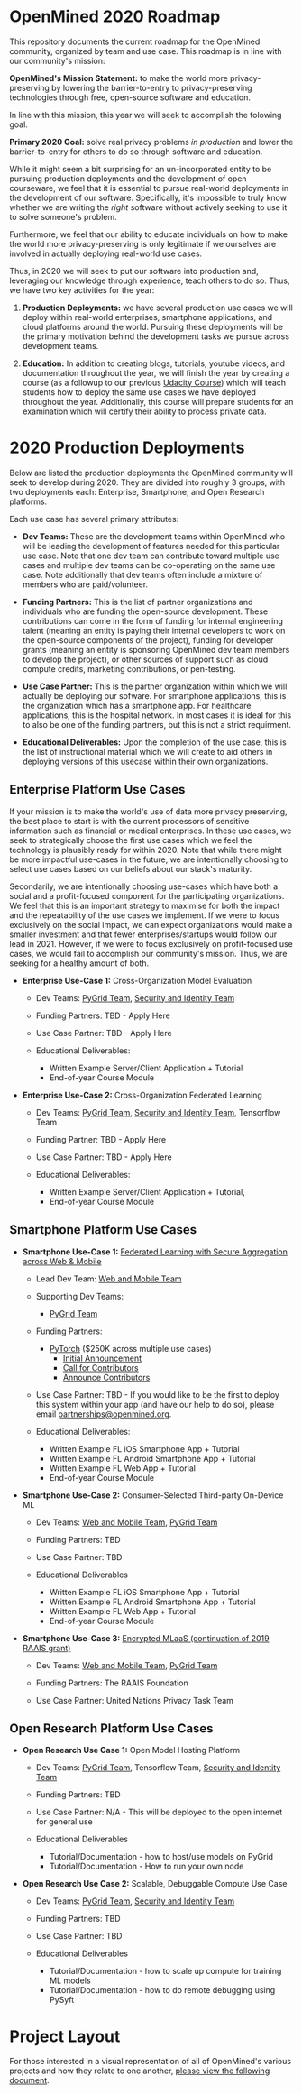 # OpenMined 2020 Roadmap

This repository documents the current roadmap for the OpenMined community, organized by team and use case. This roadmap is in line with our community's mission:

**OpenMined's Mission Statement:** to make the world more privacy-preserving by lowering the barrier-to-entry to privacy-preserving technologies through free, open-source software and education.

In line with this mission, this year we will seek to accomplish the folowing goal.

**Primary 2020 Goal:** solve real privacy problems _in production_ and lower the barrier-to-entry for others to do so through software and education.

While it might seem a bit surprising for an un-incorporated entity to be pursuing production deployments and the development of open courseware, we feel that it is essential to pursue real-world deployments in the development of our software. Specifically, it's impossible to truly know whether we are writing the _right_ software without actively seeking to use it to solve someone's problem.

Furthermore, we feel that our ability to educate individuals on how to make the world more privacy-preserving is only legitimate if we ourselves are involved in actually deploying real-world use cases.

Thus, in 2020 we will seek to put our software into production and, leveraging our knowledge through experience, teach others to do so. Thus, we have two key activities for the year:

1. **Production Deployments:** we have several production use cases we will deploy within real-world enterprises, smartphone applications, and cloud platforms around the world. Pursuing these deployments will be the primary motivation behind the development tasks we pursue across development teams.

2. **Education:** In addition to creating blogs, tutorials, youtube videos, and documentation throughout the year, we will finish the year by creating a course (as a followup to our previous [Udacity Course](http://udacity.com/private-ai)) which will teach students how to deploy the same use cases we have deployed throughout the year. Additionally, this course will prepare students for an examination which will certify their ability to process private data.

# 2020 Production Deployments

Below are listed the production deployments the OpenMined community will seek to develop during 2020. They are divided into roughly 3 groups, with two deployments each: Enterprise, Smartphone, and Open Research platforms.

Each use case has several primary attributes:

- **Dev Teams:** These are the development teams within OpenMined who will be leading the development of features needed for this particular use case. Note that one dev team can contribute toward multiple use cases and multiple dev teams can be co-operating on the same use case. Note additionally that dev teams often include a mixture of members who are paid/volunteer.

- **Funding Partners:** This is the list of partner organizations and individuals who are funding the open-source development. These contributions can come in the form of funding for internal engineering talent (meaning an entity is paying their internal developers to work on the open-source components of the project), funding for developer grants (meaning an entity is sponsoring OpenMined dev team members to develop the project), or other sources of support such as cloud compute credits, marketing contributions, or pen-testing.

- **Use Case Partner:** This is the partner organization within which we will actually be deploying our sofware. For smartphone applications, this is the organization which has a smartphone app. For healthcare applications, this is the hospital network. In most cases it is ideal for this to also be one of the funding partners, but this is not a strict requirment.

- **Educational Deliverables:** Upon the completion of the use case, this is the list of instructional material which we will create to aid others in deploying versions of this usecase within their own organizations.

## Enterprise Platform Use Cases

If your mission is to make the world's use of data more privacy preserving, the best place to start is with the current processors of sensitive information such as financial or medical enterprises. In these use cases, we seek to strategically choose the first use cases which we feel the technology is plausibly ready for within 2020. Note that while there might be more impactful use-cases in the future, we are intentionally choosing to select use cases based on our beliefs about our stack's maturity.

Secondarily, we are intentionally choosing use-cases which have both a social and a profit-focused component for the participating organizations. We feel that this is an important strategy to maximise for both the impact and the repeatability of the use cases we implement. If we were to focus exclusively on the social impact, we can expect organizations would make a smaller investment and that fewer enterprises/startups would follow our lead in 2021. However, if we were to focus exclusively on profit-focused use cases, we would fail to accomplish our community's mission. Thus, we are seeking for a healthy amount of both.

- **Enterprise Use-Case 1:** Cross-Organization Model Evaluation

  - Dev Teams: [PyGrid Team](https://github.com/OpenMined/Roadmap/tree/master/pygrid_team), [Security and Identity Team](https://github.com/OpenMined/Roadmap/tree/master/security_and_identity_team)

  - Funding Partners: TBD - Apply Here

  - Use Case Partner: TBD - Apply Here

  - Educational Deliverables:
    - Written Example Server/Client Application + Tutorial
    - End-of-year Course Module

- **Enterprise Use-Case 2:** Cross-Organization Federated Learning

  - Dev Teams: [PyGrid Team](https://github.com/OpenMined/Roadmap/tree/master/pygrid_team), [Security and Identity Team](https://github.com/OpenMined/Roadmap/tree/master/security_and_identity_team), Tensorflow Team

  - Funding Partner: TBD - Apply Here

  - Use Case Partner: TBD - Apply Here

  - Educational Deliverables:
    - Written Example Server/Client Application + Tutorial,
    - End-of-year Course Module

## Smartphone Platform Use Cases

- **Smartphone Use-Case 1:** [Federated Learning with Secure Aggregation across Web & Mobile](https://github.com/OpenMined/Roadmap/blob/master/web_and_mobile_team/projects/federated_learning.md)

  - Lead Dev Team: [Web and Mobile Team](https://github.com/OpenMined/Roadmap/tree/master/web_and_mobile_team)
  - Supporting Dev Teams:

    - [PyGrid Team](https://github.com/OpenMined/Roadmap/tree/master/pygrid_team)

  - Funding Partners:

    - [PyTorch](https://pytorch.org/) (\$250K across multiple use cases)
      - [Initial Announcement](https://pytorch.org/blog/openmined-and-pytorch-launch-fellowship-funding-for-privacy-preserving-ml/)
      - [Call for Contributors](https://blog.openmined.org/announcing-the-pytorch-openmined-federated-learning-fellowships/)
      - [Announce Contributors](https://blog.openmined.org/pytorch-grant-recipients/)

  - Use Case Partner: TBD - If you would like to be the first to deploy this system within your app (and have our help to do so), please email partnerships@openmined.org.

  - Educational Deliverables:

    - Written Example FL iOS Smartphone App + Tutorial
    - Written Example FL Android Smartphone App + Tutorial
    - Written Example FL Web App + Tutorial
    - End-of-year Course Module

- **Smartphone Use-Case 2:** Consumer-Selected Third-party On-Device ML

  - Dev Teams: [Web and Mobile Team](https://github.com/OpenMined/Roadmap/tree/master/web_and_mobile_team), [PyGrid Team](https://github.com/OpenMined/Roadmap/tree/master/pygrid_team)

  - Funding Partners: TBD

  - Use Case Partner: TBD

  - Educational Deliverables

    - Written Example FL iOS Smartphone App + Tutorial
    - Written Example FL Android Smartphone App + Tutorial
    - Written Example FL Web App + Tutorial
    - End-of-year Course Module

- **Smartphone Use-Case 3:** [Encrypted MLaaS (continuation of 2019 RAAIS grant)](https://blog.openmined.org/raais/)

  - Dev Teams: [Web and Mobile Team](https://github.com/OpenMined/Roadmap/tree/master/web_and_mobile_team), [PyGrid Team](https://github.com/OpenMined/Roadmap/tree/master/pygrid_team)

  - Funding Partners: The RAAIS Foundation

  - Use Case Partner: United Nations Privacy Task Team

## Open Research Platform Use Cases

- **Open Research Use Case 1:** Open Model Hosting Platform

  - Dev Teams: [PyGrid Team](https://github.com/OpenMined/Roadmap/tree/master/pygrid_team), Tensorflow Team, [Security and Identity Team](https://github.com/OpenMined/Roadmap/tree/master/security_and_identity_team)

  - Funding Partners: TBD

  - Use Case Partner: N/A - This will be deployed to the open internet for general use

  - Educational Deliverables

    - Tutorial/Documentation - how to host/use models on PyGrid
    - Tutorial/Documentation - How to run your own node

- **Open Research Use Case 2:** Scalable, Debuggable Compute Use Case

  - Dev Teams: [PyGrid Team](https://github.com/OpenMined/Roadmap/tree/master/pygrid_team), [Security and Identity Team](https://github.com/OpenMined/Roadmap/tree/master/security_and_identity_team)

  - Funding Partners: TBD

  - Use Case Partner: TBD

  - Educational Deliverables

    - Tutorial/Documentation - how to scale up compute for training ML models
    - Tutorial/Documentation - how to do remote debugging using PySyft

# Project Layout

For those interested in a visual representation of all of OpenMined's various projects and how they relate to one another, [please view the following document](https://app.lucidchart.com/invitations/accept/1158eee8-a446-4d30-906b-60abb6d993fc).
